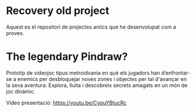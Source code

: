 # Recovery old project

Aquest es el repositori de projectes antics que he desenvolupat com a proves.


# The legendary Pindraw?

Prototip de videojoc tipus metroidvania en què els jugadors han d’enfrontar-se a enemics per desbloquejar noves zones i objectes per tal d'avançar en la seva aventura. Explora, lluita i descobreix secrets amagats en un món de joc dinàmic.

Video presentació: https://youtu.be/CypuYBtucRc

